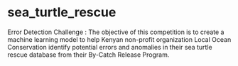 # sea_turtle_rescue
Error Detection Challenge : The objective of this competition is to create a machine learning model to help Kenyan non-profit organization Local Ocean Conservation identify potential errors and anomalies in their sea turtle rescue database from their By-Catch Release Program.
